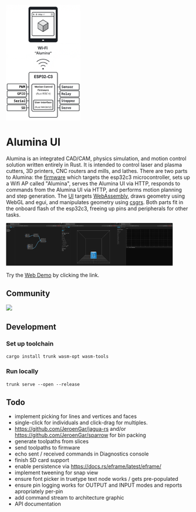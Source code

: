 <img src="doc/alumina-diagram.png" width="40%" alt="Diagram"/>

# Alumina UI

Alumina is an integrated CAD/CAM, physics simulation, and motion control solution written entirely in Rust.  It is intended to control laser and plasma cutters, 3D printers, CNC routers and mills, and lathes.  There are two parts to Alumina: the [firmware](https://github.com/timschmidt/alumina-firmware) which targets the esp32c3 microcontroller, sets up a Wifi AP called "Alumina", serves the Alumina UI via HTTP, responds to commands from the Alumina UI via HTTP, and performs motion planning and step generation.  The [UI](https://github.com/timschmidt/alumina-ui) targets [WebAssembly](https://en.wikipedia.org/wiki/WebAssembly), draws geometry using WebGL and egui, and manipulates geometry using [csgrs](https://github.com/timschmidt/csgrs).  Both parts fit in the onboard flash of the esp32c3, freeing up pins and peripherals for other tasks.

<img src="doc/screenshot-design.png" width="30%" alt="Design screenshot"/><img src="doc/screenshot-control.png" width="30%" alt="Control screenshot"/><img src="doc/screenshot-diagnostics.png" width="30%" alt="Diagnostics screenshot"/>

Try the [Web Demo](https://timschmidt.github.io/alumina-ui/) by clicking the link.

## Community
[![](https://dcbadge.limes.pink/api/server/https://discord.gg/cCHRjpkPhQ)](https://discord.gg/cCHRjpkPhQ)

## Development
### Set up toolchain
```shell
cargo install trunk wasm-opt wasm-tools
```

### Run locally
```shell
trunk serve --open --release
```

## Todo
- implement picking for lines and vertices and faces
- single-click for individuals and click-drag for multiples.
- https://github.com/JeroenGar/jagua-rs and/or https://github.com/JeroenGar/sparrow for bin packing
- generate toolpaths from slices
- send toolpaths to firmware
- echo sent / received commands in Diagnostics console
- finish SD card support
- enable persistence via https://docs.rs/eframe/latest/eframe/
- implement tweening for snap view
- ensure font picker in truetype text node works / gets pre-populated
- ensure pin logging works for OUTPUT and INPUT modes and reports apropriately per-pin
- add command stream to architecture graphic
- API documentation
